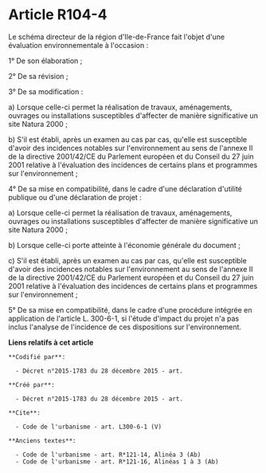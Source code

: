 # Article R104-4

Le schéma directeur de la région d'Ile-de-France fait l'objet d'une évaluation environnementale à l'occasion : 

1° De son élaboration ; 

2° De sa révision ; 

3° De sa modification : 

a) Lorsque celle-ci permet la réalisation de travaux, aménagements, ouvrages ou installations susceptibles d'affecter de
manière significative un site Natura 2000 ; 

b) S'il est établi, après un examen au cas par cas, qu'elle est susceptible d'avoir des incidences notables sur
l'environnement au sens de l'annexe II de la directive 2001/42/CE du Parlement européen et du Conseil du 27 juin 2001
relative à l'évaluation des incidences de certains plans et programmes sur l'environnement ; 

4° De sa mise en compatibilité, dans le cadre d'une déclaration d'utilité publique ou d'une déclaration de projet : 

a) Lorsque celle-ci permet la réalisation de travaux, aménagements, ouvrages ou installations susceptibles d'affecter de
manière significative un site Natura 2000 ; 

b) Lorsque celle-ci porte atteinte à l'économie générale du document ; 

c) S'il est établi, après un examen au cas par cas, qu'elle est susceptible d'avoir des incidences notables sur
l'environnement au sens de l'annexe II de la directive 2001/42/CE du Parlement européen et du Conseil du 27 juin 2001
relative à l'évaluation des incidences de certains plans et programmes sur l'environnement ; 

5° De sa mise en compatibilité, dans le cadre d'une procédure intégrée en application de l'article L. 300-6-1, si l'étude
d'impact du projet n'a pas inclus l'analyse de l'incidence de ces dispositions sur l'environnement.

**Liens relatifs à cet article**

	**Codifié par**:

	  - Décret n°2015-1783 du 28 décembre 2015 - art.

	**Créé par**:

	  - Décret n°2015-1783 du 28 décembre 2015 - art.

	**Cite**:

	  - Code de l'urbanisme - art. L300-6-1 (V)

	**Anciens textes**:

	  - Code de l'urbanisme - art. R*121-14, Alinéa 3 (Ab)
	  - Code de l'urbanisme - art. R*121-16, Alinéas 1 à 3 (Ab)

